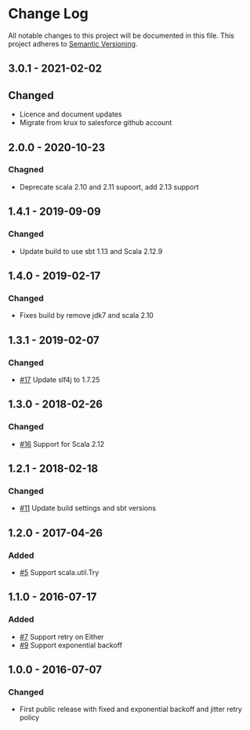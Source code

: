 # Change Log
All notable changes to this project will be documented in this file.
This project adheres to [Semantic Versioning](http://semver.org/).

## 3.0.1 - 2021-02-02
## Changed
- Licence and document updates
- Migrate from krux to salesforce github account

## 2.0.0 - 2020-10-23
### Chagned
- Deprecate scala 2.10 and 2.11 supoort, add 2.13 support

## 1.4.1 - 2019-09-09
### Changed
- Update build to use sbt 1.13 and Scala 2.12.9

## 1.4.0 - 2019-02-17
### Changed
- Fixes build by remove jdk7 and scala 2.10

## 1.3.1 - 2019-02-07
### Changed
- [#17](https://github.com/krux/stubborn/issues/17) Update slf4j to 1.7.25

## 1.3.0 - 2018-02-26
### Changed
- [#16](https://github.com/krux/stubborn/issues/16) Support for Scala 2.12

## 1.2.1 - 2018-02-18
### Changed
- [#11](https://github.com/krux/stubborn/issues/11) Update build settings and sbt versions

## 1.2.0 - 2017-04-26
### Added
- [#5](https://github.com/krux/stubborn/issues/5) Support scala.util.Try

## 1.1.0 - 2016-07-17
### Added
- [#7](https://github.com/krux/stubborn/issues/7) Support retry on Either
- [#9](https://github.com/krux/stubborn/issues/9) Support exponential backoff

## 1.0.0 - 2016-07-07
### Changed
- First public release with fixed and exponential backoff and jitter retry policy
